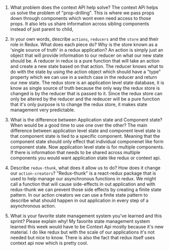 1. What problem does the context API help solve?
   The context APi helps us solve the problem of "prop-drilling". This is where we pass props down through components which wont even need access to those props. It also lets us share information across sibling components instead of just parent to child,

1. In your own words, describe `actions`, `reducers` and the `store` and their role in Redux. What does each piece do? Why is the store known as a 'single source of truth' in a redux application?
   An action is simply just an object that will provide information to our reducer on what our new state should be. A reducer in redux is a pure function that will take an action and create a new state based on that action. The reducer knows what to do with the state by using the action object which should have a "type" property which we can use in a switch case in the reducer and return our new state. The redux store is an application level state database, it is know as single source of truth because the only way the redux store is changed is by the reducer that is passed to it. Since the redux store can only be altered by the reducer and the redeucer will be a pure function that it's only purpose is to change the redux store, it makes state management very predictable.

1. What is the difference between Application state and Component state? When would be a good time to use one over the other?
   The main difference between application level state and component level state is that component state is tied to a specific component. Meaning that the component state should only effect that individual componenet like form component state. Now application level state is for multiple components. If there is information that needs to be shared across multiple components you would want application state like redux or context api.

1. Describe `redux-thunk`, what does it allow us to do? How does it change our `action-creators`?
   "Redux-thunk" is a react-redux package that is used to help manage our asynchronous functions in redux. We might call a function that will cause side-effects in out application and with redux-thunk we can prevent those side effects by creating a finite state pattern. In our action creators we can use a finite state pattern to describe what should happen in out application in every step of a asynchronous action.

1. What is your favorite state management system you've learned and this sprint? Please explain why!
   My favorite state management system learned this week would have to be Context Api mostly because it's new material. I do like redux but with the scale of our applications it's not needed but nice to know. There is also the fact that redux itself uses context api now which is pretty cool.
